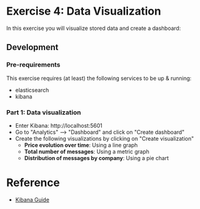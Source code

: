 # Exercise 4: Data Visualization

In this exercise you will visualize stored data and create a dashboard:

## Development

### Pre-requirements

This exercise requires (at least) the following services to be up & running:

* elasticsearch
* kibana

### Part 1: Data visualization

* Enter Kibana: http://localhost:5601
* Go to "Analytics" --> "Dashboard" and click on "Create dashboard"
* Create the following visualizations by clicking on "Create visualization"
  * **Price evolution over time**: Using a line graph
  * **Total number of messages**: Using a metric graph
  * **Distribution of messages by company**: Using a pie chart

# Reference

* [Kibana Guide](https://www.elastic.co/guide/en/kibana/7.13/index.html)